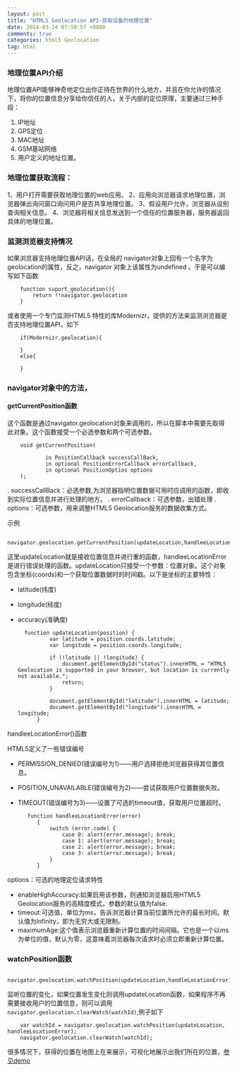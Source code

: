 ```yaml
---
layout: post
title: "HTML5 Geolocation API-获取设备的地理位置"
date: 2014-03-14 07:59:57 +0800
comments: true
categories: html5 Geolocation
tag: Html
---
```

### 地理位置API介绍

地理位置API能够神奇地定位出你正待在世界的什么地方，并且在你允许的情况下，将你的位置信息分享给你信任的人，关于内部的定位原理，主要通过三种手段：

1. IP地址
2. GPS定位
3. MAC地址
4. GSM基站网络
5. 用户定义的地址位置。

### 地理位置获取流程：

1、用户打开需要获取地理位置的web应用。
2、应用向浏览器请求地理位置，浏览器弹出询问窗口询问用户是否共享地理位置。
3、假设用户允许，浏览器从设别查询相关信息。
4、浏览器将相关信息发送到一个信任的位置服务器，服务器返回具体的地理位置。

### 监测浏览器支持情况

如果浏览器支持地理位置API话，在全局的 navigator对象上回有一个名字为geolocation的属性，反之，navigator 对象上该属性为undefined 。于是可以编写如下函数

		function suport_geolocation(){
			return !!navigator.geolocation
		}

或者使用一个专门监测HTML5 特性的库Modernizr，提供的方法来监测浏览器是否支持地理位置API，如下

		if(Modernizr.geolocation){
			
		}
		else{
			
		}

### navigator对象中的方法，

#### getCurrentPosition函数
这个函数是通过navigator.geolocation对象来调用的，所以在脚本中需要先取得此对象。这个函数接受一个必选参数和两个可选参数。

		void getCurrentPosition(

				in PositionCallback successCallBack,
				in optional PositionErrorCallback errorCallback,
				in optional PositionOptios options
		);

. successCallBack：必选参数,为浏览器指明位置数据可用时应调用的函数，即收到实际位置信息并进行处理的地方。
. errorCallback：可选参数，出错处理
. options：可选参数，用来调整HTML5 Geolocation服务的数据收集方式。

示例

		navigator.geolocation.getCurrentPosition(updateLocation,handleeLocationError);

这里updateLocation就是接收位置信息并进行重的函数，handleeLocationError是进行错误处理的函数。updateLocation只接受一个参数：位置对象。这个对象包含坐标(coords)和一个获取位置数据时的时间戳。以下是坐标的主要特性：

- latitude(纬度)
- longitude(经度)
- accuracy(准确度)

		function updateLocation(position) {
		        var latitude = position.coords.latitude;
		        var longitude = position.coords.longitude;

		        if (!latitude || !longitude) {
		            document.getElementById("status").innerHTML = "HTML5 Geolocation is supported in your browser, but location is currently not available.";
		            return;
		        }

		        document.getElementById("latitude").innerHTML = latitude;
		        document.getElementById("longitude").innerHTML = longitude;
		    }
handleeLocationError()函数

HTML5定义了一些错误编号

- PERMISSION_DENIED(错误编号为1)——用户选择拒绝浏览器获得其位置信息。
- POSITION_UNAVAILABLE(错误编号为2)——尝试获取用户位置数据失败。
- TIMEOUT(错误编号为3)——设置了可选的timeout值，获取用户位置超时。

		 function handleeLocationError(error)
		    {
		        switch (error.code) {
		            case 0: alert(error.message); break;
		            case 1: alert(error.message); break;
		            case 2: alert(error.message); break;
		            case 3: alert(error.message); break;
		        }
		    }

options：可选的地理定位请求特性

- enableHighAccuracy:如果启用该参数，则通知浏览器启用HTML5 Geolocation服务的高精度模式，参数的默认值为false.
- timeout:可选值，单位为ms，告诉浏览器计算当前位置所允许的最长时间。默认值为Infinity，即为无穷大或无限制。
- maximumAge:这个值表示浏览器重新计算位置的时间间隔。它也是一个以ms为单位的值，默认为零，这意味着浏览器每次请求时必须立即重新计算位置。

### watchPosition函数

		navigator.geolocation.watchPosition(updateLocation,handleLocationError);

监听位置的变化，如果位置发生变化则调用updateLocation函数，如果程序不再需要接收用户的位置信息，则可以调用`navigator.geolocation.clearWatch(watchId)`,例子如下

		var watchId = navigator.geolocation.watchPosition(updateLocation, handleeLocationError);
		navigator.geolocation.clearWatch(watchId);


很多情况下，获得的位置在地图上在来展示，可视化地展示出我们所在的位置，[参见demo](http://developers.arcgis.com/javascript/samples/exp_geolocate/)



